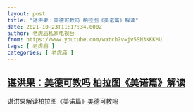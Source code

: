 ```yaml
---
layout: post
title: "谌洪果：美德可教吗 柏拉图《美诺篇》解读"
date: 2021-10-23T11:17:34.000Z
author: 老虎庙私家电视台
from: https://www.youtube.com/watch?v=jv5SN3KKKMU
tags: [ 老虎庙 ]
categories: [ 老虎庙 ]
---
```

<!--1634987854000-->
[谌洪果：美德可教吗 柏拉图《美诺篇》解读](https://www.youtube.com/watch?v=jv5SN3KKKMU)
------

<div>
谌洪果解读柏拉图《美诺篇》美德可教吗
</div>
